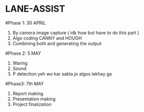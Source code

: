 # LANE-ASSIST

#Phase 1:	30 APRIL

1.	By camera image capture ( idk how but have to do this part )
2.	Algo coding CANNY and HOUGH
3.	Combining both and generating the output

#Phase 2:	5 MAY

1.	Waring
2.	Sound
3. 	P detection yeh wo kar sakta jo algos lekhay ga

#Phase3:	7th MAY

1.	Report making
2.	Presentation making
3. 	Project finalization  
